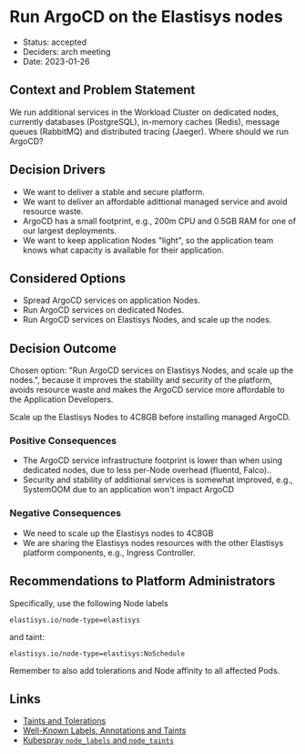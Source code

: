 # Run ArgoCD on the Elastisys nodes

- Status: accepted
- Deciders: arch meeting
- Date: 2023-01-26

## Context and Problem Statement

We run additional services in the Workload Cluster on dedicated nodes, currently databases (PostgreSQL), in-memory caches (Redis), message queues (RabbitMQ) and distributed tracing (Jaeger).
Where should we run ArgoCD?

## Decision Drivers

- We want to deliver a stable and secure platform.
- We want to deliver an affordable adittional managed service and avoid resource waste.
- ArgoCD has a small footprint, e.g., 200m CPU and 0.5GB RAM for one of our largest deployments.
- We want to keep application Nodes "light", so the application team knows what capacity is available for their application.

## Considered Options

- Spread ArgoCD services on application Nodes.
- Run ArgoCD services on dedicated Nodes.
- Run ArgoCD services on Elastisys Nodes, and scale up the nodes.

## Decision Outcome

Chosen option: "Run ArgoCD services on Elastisys Nodes, and scale up the nodes.", because it improves the stability and security of the platform, avoids resource waste and makes the ArgoCD service more affordable to the Application Developers.

Scale up the Elastisys Nodes to 4C8GB before installing managed ArgoCD.

### Positive Consequences

- The ArgoCD service infrastructure footprint is lower than when using dedicated nodes, due to less per-Node overhead (fluentd, Falco)..
- Security and stability of additional services is somewhat improved, e.g., SystemOOM due to an application won't impact ArgoCD

### Negative Consequences

- We need to scale up the Elastisys nodes to 4C8GB
- We are sharing the Elastisys nodes resources with the other Elastisys platform components, e.g., Ingress Controller.

## Recommendations to Platform Administrators

Specifically, use the following Node labels

```text
elastisys.io/node-type=elastisys
```

and taint:

```text
elastisys.io/node-type=elastisys:NoSchedule
```

Remember to also add tolerations and Node affinity to all affected Pods.

## Links

- [Taints and Tolerations](https://kubernetes.io/docs/concepts/scheduling-eviction/taint-and-toleration/)
- [Well-Known Labels, Annotations and Taints](https://kubernetes.io/docs/reference/labels-annotations-taints/)
- [Kubespray `node_labels` and `node_taints`](https://github.com/kubernetes-sigs/kubespray/blob/master/docs/vars.md#other-service-variables)
